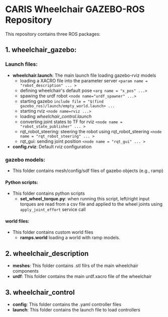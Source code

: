 # CARIS Wheelchair GAZEBO-ROS Repository
This repository contains three ROS packages: 
## 1. **wheelchair_gazebo**: 
### Launch files:
- **wheelchair.launch**: The main launch file loading gazebo-rviz models
  - loading a XACRO file into the parameter server `<param name = "robot_description" ... >`
  - defining wheelchair's default pose `<arg name = "x_pos" ...>`
  - spawing the urdf robot `<node name="urdf_spawner" ...>`
  - starting gazebo `include file = "$(find gazebo_ros)/launch/empty_world.launch> ...`
  - starting rviz `<node name=rviz ...>`
  - loading *wheelchair_control.launch*
  - converting joint states to TF for rviz `<node name = "robot_state_publisher" ... >`
  - rqt_robot_steering: steering the robot using rqt_robot_steering `<node name = "rqt_robot_steering" ... >`
  - rqt_gui: sending joint position `<node name = "rqt_gui" ... >`
 - **config.rviz**: Default rviz configuration 
  
### gazebo models: 
- This folder contains mesh/config/sdf files of gazebo objects (e.g., ramp)
#### Python scripts: 
- This folder contains python scripts 
  - **set_wheel_torque.py**: when running this script, left/right input torques are read from a csv file and applied to the wheel joints using `apply_joint_effort` service call
#### world files: 
- This folder contains custom world files
  - **ramps.world** loading a world with ramp models. 
## 2. **wheelchair_description**
- **meshes**: This folder contains .stl filrs of the main wheelchair components
- **urdf**: This folder contains the main urdf.xacro file of the wheelchair
## 3. **wheelchair_control**
- **config**: This folder contains the .yaml controller files
- **launch**: This folder contains the launch file to load controllers

